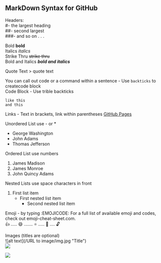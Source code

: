 ## **MarkDown Syntax for GitHub**

Headers: <br />
#- the largest heading <br />
##- second largest <br />
###- and so on . . . <br />

Bold  **bold** <br />
Italics  *italics* <br />
Strike Thru  ~~strike thru~~ <br />
Bold and Italics  ***bold and italics*** <br />

Quote Text > quote text

You can call out code or a command within a sentence - Use `backticks` to createcode block <br />
Code Block - Use trible backticks 
```
like this
and this
```

Links - Text in brackets, link within parentheses [GitHub Pages](https://pages.github.com/)

Unordered List use -  or * <br />
- George Washington
- John Adams
- Thomas Jefferson

Ordered List use numbers <br />
1. James Madison
2. James Monroe
3. John Quincy Adams

Nested Lists use space characters in front 
1. First list item
   - First nested list item
     - Second nested list item

Emoji - by typing :EMOJICODE:  For a full list of available emoji and codes, check out emoji-cheat-sheet.com. <br />
:+1: ..... :smile:  .......   :star:  .....   :key:  ....  :unlock:

Images (titles are optional) <br />
![alt text](/URL to image/img.jpg "Title") <br />
![](https://assets.atlasobscura.com/media/W1siZiIsInVwbG9hZHMvcGxhY2VfaW1hZ2VzL2UzNWI2MDAxMDk1Y2M0NGE4MzdjYTRkMzZjOGMxY2Q3YmVjYTg2MTkuanBnIl0sWyJwIiwidGh1bWIiLCJ4MzkwPiJdLFsicCIsImNvbnZlcnQiLCItcXVhbGl0eSA4MSAtYXV0by1vcmllbnQiXV0/e35b6001095cc44a837ca4d36c8c1cd7beca8619.jpg)

![](/tom/pictures/aldar-min.jpg)



